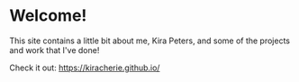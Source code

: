# Welcome!
This site contains a little bit about me, Kira Peters, and some of the projects and work that I've done!

Check it out:
https://kiracherie.github.io/
